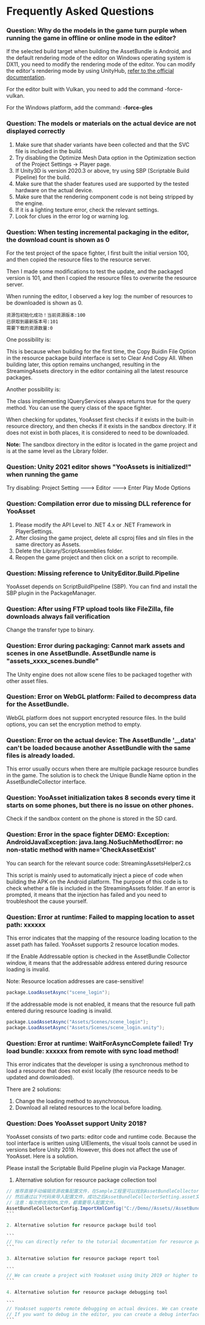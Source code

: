# Frequently Asked Questions

### Question: Why do the models in the game turn purple when running the game in offline or online mode in the editor?

If the selected build target when building the AssetBundle is Android, and the default rendering mode of the editor on Windows operating system is DX11, you need to modify the rendering mode of the editor. You can modify the editor's rendering mode by using UnityHub, [refer to the official documentation](https://docs.unity3d.com/cn/2019.4/Manual/CommandLineArguments.html).

For the editor built with Vulkan, you need to add the command -force-vulkan.

For the Windows platform, add the command: **-force-gles**

### Question: The models or materials on the actual device are not displayed correctly

1. Make sure that shader variants have been collected and that the SVC file is included in the build.
2. Try disabling the Optimize Mesh Data option in the Optimization section of the Project Settings -> Player page.
3. If Unity3D is version 2020.3 or above, try using SBP (Scriptable Build Pipeline) for the build.
4. Make sure that the shader features used are supported by the tested hardware on the actual device.
5. Make sure that the rendering component code is not being stripped by the engine.
6. If it is a lighting texture error, check the relevant settings.
7. Look for clues in the error log or warning log.

### Question: When testing incremental packaging in the editor, the download count is shown as 0

For the test project of the space fighter, I first built the initial version 100, and then copied the resource files to the resource server.

Then I made some modifications to test the update, and the packaged version is 101, and then I copied the resource files to overwrite the resource server.

When running the editor, I observed a key log: the number of resources to be downloaded is shown as 0.

```
资源包初始化成功！当前资源版本:100
已获取到最新版本号:101
需要下载的资源数量:0
```

One possibility is:

This is because when building for the first time, the Copy Buidin File Option in the resource package build interface is set to Clear And Copy All. When building later, this option remains unchanged, resulting in the StreamingAssets directory in the editor containing all the latest resource packages.

Another possibility is:

The class implementing IQueryServices always returns true for the query method. You can use the query class of the space fighter.

When checking for updates, YooAsset first checks if it exists in the built-in resource directory, and then checks if it exists in the sandbox directory. If it does not exist in both places, it is considered to need to be downloaded.

**Note:** The sandbox directory in the editor is located in the game project and is at the same level as the Library folder.

### Question: Unity 2021 editor shows "YooAssets is initialized!" when running the game

Try disabling: Project Setting ---> Editor ---> Enter Play Mode Options

### Question: Compilation error due to missing DLL reference for YooAsset

1. Please modify the API Level to .NET 4.x or .NET Framework in PlayerSettings.
2. After closing the game project, delete all csproj files and sln files in the same directory as Assets.
3. Delete the Library/ScriptAssemblies folder.
4. Reopen the game project and then click on a script to recompile.

### Question: Missing reference to UnityEditor.Build.Pipeline

YooAsset depends on ScriptBuildPipeline (SBP). You can find and install the SBP plugin in the PackageManager.

### Question: After using FTP upload tools like FileZilla, file downloads always fail verification

Change the transfer type to binary.

### Question: Error during packaging: Cannot mark assets and scenes in one AssetBundle. AssetBundle name is "assets_xxxx_scenes.bundle"

The Unity engine does not allow scene files to be packaged together with other asset files.

### Question: Error on WebGL platform: Failed to decompress data for the AssetBundle.

WebGL platform does not support encrypted resource files. In the build options, you can set the encryption method to empty.

### Question: Error on the actual device: The AssetBundle '__data' can't be loaded because another AssetBundle with the same files is already loaded.

This error usually occurs when there are multiple package resource bundles in the game. The solution is to check the Unique Bundle Name option in the AssetBundleCollector interface.

### Question: YooAsset initialization takes 8 seconds every time it starts on some phones, but there is no issue on other phones.

Check if the sandbox content on the phone is stored in the SD card.

### Question: Error in the space fighter DEMO: Exception: AndroidJavaException: java.lang.NoSuchMethodError: no non-static method with name='CheckAssetExist'

You can search for the relevant source code: StreamingAssetsHelper2.cs

This script is mainly used to automatically inject a piece of code when building the APK on the Android platform. The purpose of this code is to check whether a file is included in the StreamingAssets folder. If an error is prompted, it means that the injection has failed and you need to troubleshoot the cause yourself.

### Question: Error at runtime: Failed to mapping location to asset path: xxxxxx

This error indicates that the mapping of the resource loading location to the asset path has failed. YooAsset supports 2 resource location modes.

If the Enable Addressable option is checked in the AssetBundle Collector window, it means that the addressable address entered during resource loading is invalid.

Note: Resource location addresses are case-sensitive!

```csharp
package.LoadAssetAsync("scene_login");
```

If the addressable mode is not enabled, it means that the resource full path entered during resource loading is invalid.

```csharp
package.LoadAssetAsync("Assets/Scenes/scene_login");
package.LoadAssetAsync("Assets/Scenes/scene_login.unity");
```

### Question: Error at runtime: WaitForAsyncComplete failed! Try load bundle: xxxxxx from remote with sync load method!

This error indicates that the developer is using a synchronous method to load a resource that does not exist locally (the resource needs to be updated and downloaded).

There are 2 solutions:

1. Change the loading method to asynchronous.
2. Download all related resources to the local before loading.

### Question: Does YooAsset support Unity 2018?

YooAsset consists of two parts: editor code and runtime code. Because the tool interface is written using UIElements, the visual tools cannot be used in versions before Unity 2019. However, this does not affect the use of YooAsset. Here is a solution.

Please install the Scriptable Build Pipeline plugin via Package Manager.

1. Alternative solution for resource package collection tool

````csharp
// 推荐直接手动编辑资源收集配置文件，在Sample工程里可以找到AssetBundleCollectorConfig.xml的文件，我们直接拿过来做模板。
// 然后通过以下代码来导入配置文件，成功之后AssetBundleCollectorSetting.asset文件会被刷新，就可以运行游戏了。
// 注意：每次修改完XML文件，都需要导入配置文件。
AssetBundleCollectorConfig.ImportXmlConfig("C://Demo//Assets//AssetBundleCollectorConfig.xml");
```

2. Alternative solution for resource package build tool

```
// You can directly refer to the tutorial documentation for resource package build. At the bottom of the document, there is an introduction to Jenkins support.
```

3. Alternative solution for resource package report tool

```
// We can create a project with YooAsset using Unity 2019 or higher to view the build report.
```

4. Alternative solution for resource package debugging tool

```
// YooAsset supports remote debugging on actual devices. We can create a project with YooAsset using Unity 2019 or higher for debugging.
// If you want to debug in the editor, you can create a debug interface similar to it.
```

